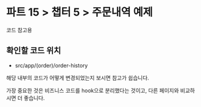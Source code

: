 # 파트 15 > 챕터 5 > 주문내역 예제

코드 참고용

## 확인할 코드 위치

- src/app/(order)/order-history

해당 내부의 코드가 어떻게 변경되었는지 보시면 참고가 쉽습니다.

가장 중요한 것은 비즈니스 코드를 hook으로 분리했다는 것이고, 다른 페이지와 비교하시면 더 좋습니다.
